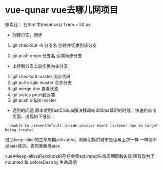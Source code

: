 # vue-qunar vue去哪儿网项目

像素比：
在html中(reset.css)
1 rem = 50 px
- 创建分支，同步
1. git checkout -b 分支名       创建并切换到该分支

2. git push origin 分支名     远端同步分支

- 上传到分支上后切换为主分支
1. git  checkout master
  同步代码
2. git pull origin master
  合并分支
3. git  merge dev
  查看状态
4. git status
  push到远端
5. git push origin master

- 遇到的问题
原本使用fastClick.js解决移动端300ms延迟的时候，快速的点击页面，出现如下报错：
```
  Unable to preventDefault inside passive event listener due to target being treated
```

借助keep-alive的生命周期activated，判断切换的城市是否与上次一样
一样则不发ajax请求。否则重新发ajax


vue中keep-alive的exclude的存在会使activated生命周期函数失效
所有改为了mounted 和 beforeDestroy 生命周期